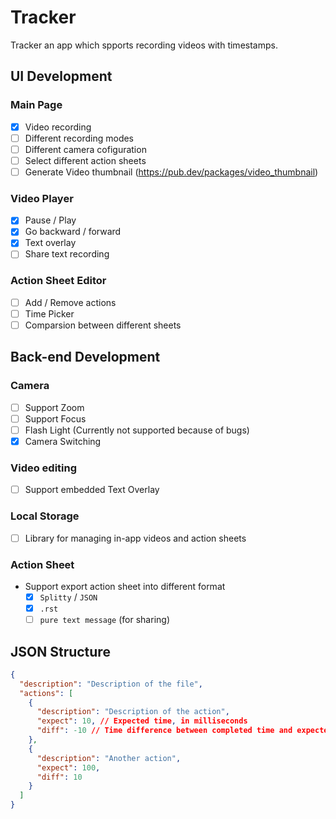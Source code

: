 # Tracker

Tracker an app which spports recording videos with timestamps.
## UI Development
### Main Page

- [X] Video recording
- [ ] Different recording modes
- [ ] Different camera cofiguration
- [ ] Select different action sheets
- [ ] Generate Video thumbnail (https://pub.dev/packages/video_thumbnail) 

### Video Player

- [x] Pause / Play
- [x] Go backward / forward
- [x] Text overlay
- [ ] Share text recording

### Action Sheet Editor

- [ ] Add / Remove actions
- [ ] Time Picker
- [ ] Comparsion between different sheets

## Back-end Development

### Camera

- [ ] Support Zoom
- [ ] Support Focus
- [ ] Flash Light (Currently not supported because of bugs)
- [X] Camera Switching
### Video editing

- [ ] Support embedded Text Overlay

### Local Storage

- [ ] Library for managing in-app videos and action sheets

### Action Sheet

* Support export action sheet into different format
  - [x] `Splitty` / `JSON`
  - [x] `.rst`
  - [ ] `pure text message` (for sharing)

## JSON Structure

```json
{
  "description": "Description of the file",
  "actions": [
    {
      "description": "Description of the action",
      "expect": 10, // Expected time, in milliseconds
      "diff": -10 // Time difference between completed time and expected time, in milliseconds
    },
    {
      "description": "Another action",
      "expect": 100,
      "diff": 10
    }
  ]
}
```